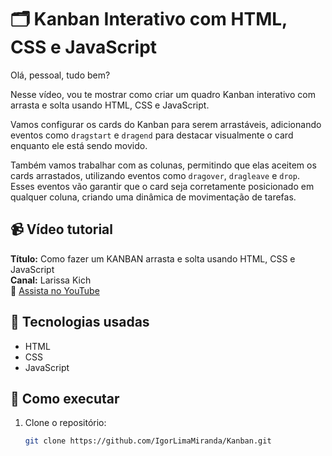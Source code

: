# 🗂️ Kanban Interativo com HTML, CSS e JavaScript

Olá, pessoal, tudo bem?

Nesse vídeo, vou te mostrar como criar um quadro Kanban interativo com arrasta e solta usando HTML, CSS e JavaScript.

Vamos configurar os cards do Kanban para serem arrastáveis, adicionando eventos como `dragstart` e `dragend` para destacar visualmente o card enquanto ele está sendo movido.

Também vamos trabalhar com as colunas, permitindo que elas aceitem os cards arrastados, utilizando eventos como `dragover`, `dragleave` e `drop`. Esses eventos vão garantir que o card seja corretamente posicionado em qualquer coluna, criando uma dinâmica de movimentação de tarefas.

## 📹 Vídeo tutorial

**Título:** Como fazer um KANBAN arrasta e solta usando HTML, CSS e JavaScript  
**Canal:** Larissa Kich  
🔗 [Assista no YouTube](https://www.youtube.com/watch?v=BthF7gc5S7g)

## 🧠 Tecnologias usadas

- HTML
- CSS
- JavaScript

## 🚀 Como executar

1. Clone o repositório:
   ```bash
   git clone https://github.com/IgorLimaMiranda/Kanban.git
